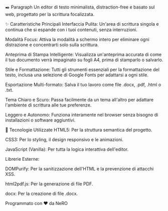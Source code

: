 ✒️ Paragraph
Un editor di testo minimalista, distraction-free e basato sul web, progettato per la scrittura focalizzata.

✨ Caratteristiche Principali
Interfaccia Pulita: Un'area di scrittura singola e continua che si espande con i tuoi contenuti, senza interruzioni.

Modalità Focus: Attiva la modalità a schermo intero per eliminare ogni distrazione e concentrarti solo sulla scrittura.

Anteprima di Stampa Intelligente: Visualizza un'anteprima accurata di come il tuo documento verrà impaginato su fogli A4, prima di stamparlo o salvarlo.

Stile e Formattazione: Tutti gli strumenti essenziali per la formattazione del testo, inclusa una selezione di Google Fonts per adattarsi a ogni stile.

Esportazione Multi-formato: Salva il tuo lavoro come file .docx, .pdf, .html o .txt.

Tema Chiaro e Scuro: Passa facilmente da un tema all'altro per adattare l'ambiente di scrittura alle tue preferenze.

Leggero e Autonomo: Funziona interamente nel browser senza bisogno di installazioni o software aggiuntivi.

🚀 Tecnologie Utilizzate
HTML5: Per la struttura semantica del progetto.

CSS3: Per lo styling, il design responsivo e le animazioni.

JavaScript (Vanilla): Per tutta la logica interattiva dell'editor.

Librerie Esterne:

DOMPurify: Per la sanitizzazione dell'HTML e la prevenzione di attacchi XSS.

html2pdf.js: Per la generazione di file PDF.

docx: Per la creazione di file .docx.

Programmato con ❤️ da NeRO